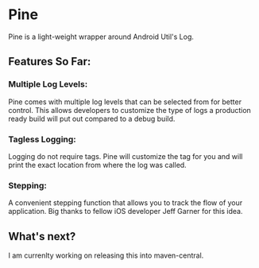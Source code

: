 # Pine
Pine is a light-weight wrapper around Android Util's Log. 

## Features So Far:
### Multiple Log Levels:
Pine comes with multiple log levels that can be selected from for better control. This allows developers to customize the type of logs a production ready build will put out compared to a debug build.
### Tagless Logging:
Logging do not require tags. Pine will customize the tag for you and will print the exact location from where the log was called.
### Stepping:
A convenient stepping function that allows you to track the flow of your application. Big thanks to fellow iOS developer Jeff Garner for this idea.

## What's next?
I am currenlty working on releasing this into maven-central. 


